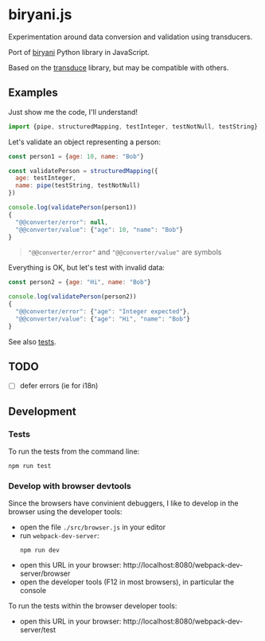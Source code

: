 # biryani.js

Experimentation around data conversion and validation using transducers.

Port of [biryani](https://pythonhosted.org/Biryani/) Python library in JavaScript.

Based on the [transduce](https://github.com/transduce/transduce) library, but may be compatible with others.

## Examples

Just show me the code, I'll understand!

```javascript
import {pipe, structuredMapping, testInteger, testNotNull, testString} from "biryani.js"
```

Let's validate an object representing a person:

```javascript
const person1 = {age: 10, name: "Bob"}

const validatePerson = structuredMapping({
  age: testInteger,
  name: pipe(testString, testNotNull)
})

console.log(validatePerson(person1))
{
  "@@converter/error": null,
  "@@converter/value": {"age": 10, "name": "Bob"}
}
```

> `"@@converter/error"` and `"@@converter/value"` are symbols

Everything is OK, but let's test with invalid data:

```javascript
const person2 = {age: "Hi", name: "Bob"}

console.log(validatePerson(person2))
{
  "@@converter/error": {"age": "Integer expected"},
  "@@converter/value": {"age": "Hi", "name": "Bob"}
}
```

See also [tests](test/index.js).

## TODO

* [ ] defer errors (ie for i18n)

## Development

### Tests

To run the tests from the command line:

```
npm run test
```

### Develop with browser devtools

Since the browsers have convinient debuggers, I like to develop in the browser using the developer tools:

* open the file `./src/browser.js` in your editor
* run `webpack-dev-server`:
  ```
  npm run dev
  ```
* open this URL in your browser: http://localhost:8080/webpack-dev-server/browser
* open the developer tools (F12 in most browsers), in particular the console

To run the tests within the browser developer tools:

* open this URL in your browser: http://localhost:8080/webpack-dev-server/test
